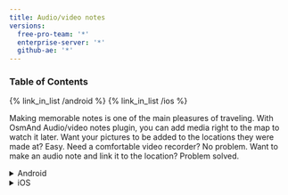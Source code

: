 ```yaml
---
title: Audio/video notes
versions:
  free-pro-team: '*'
  enterprise-server: '*'
  github-ae: '*'
---
```



### Table of Contents

{% link_in_list /android %}
{% link_in_list /ios %}


Making memorable notes is one of the main pleasures of traveling. With OsmAnd Audio/video notes plugin, you can add media right to the map to watch it later. Want your pictures to be added to the locations they were made at? Easy. Need a comfortable video recorder? No problem. Want to make an audio note and link it to the location? Problem solved.

<details>
  <summary>Android</summary>
  
  ## Heading
  1. A numbered
  2. list
     * With some
     * Sub bullets
</details>

<details>
  <summary>iOS</summary>
  
  ## Heading
  1. A numbered
  2. list
     * With some
     * Sub bullets
</details>
